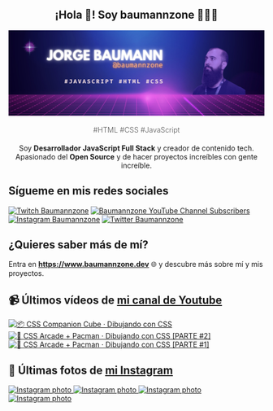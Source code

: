 <p align="center">
   <h2 align="center">¡Hola 👋! Soy baumannzone 👨🏻‍💻</h2>
   <img align="center" src="img/header.png" />
   <h4 align="center" style="font-weight: 300; color: #555;">#HTML #CSS #JavaScript</h4>
</p>

<p align="center" style="margin-bottom: 20px">Soy <strong>Desarrollador JavaScript Full Stack</strong> y creador de contenido tech.
<br/>
Apasionado del <strong>Open Source</strong> y de hacer proyectos increíbles con gente increíble.
</p>

## Sígueme en mis redes sociales

[![Twitch Baumannzone](https://img.shields.io/twitch/status/baumannzone?style=social)](https://twitch.tv/baumannzone)
[![Baumannzone YouTube Channel Subscribers](https://img.shields.io/youtube/channel/subscribers/UCTTj5ztXnGeDRPFVsBp7VMA?style=social)](https://youtube.com/rambitojs)
[![Instagram Baumannzone](https://img.shields.io/badge/Baumannzone--_.svg?label=Instagram&style=social&logo=instagram)](https://instagram.com/baumannzone)
[![Twitter Baumannzone](https://img.shields.io/twitter/follow/Baumannzone?label=Twitter&style=social)](https://twitter.com/baumannzone)

## ¿Quieres saber más de mí?

Entra en **https://www.baumannzone.dev** 🌐 y descubre más sobre mí y mis proyectos.

## 📹 Últimos vídeos de [mi canal de Youtube](https://youtube.com/rambitojs?sub_confirmation=1)


<a href='https://youtu.be/W6xwoSJahA0' target='_blank'>
  <img width='30%' src='https://img.youtube.com/vi/W6xwoSJahA0/mqdefault.jpg' alt='📦 CSS Companion Cube · Dibujando con CSS' />
</a>
<a href='https://youtu.be/9C3NXVXewH8' target='_blank'>
  <img width='30%' src='https://img.youtube.com/vi/9C3NXVXewH8/mqdefault.jpg' alt='👾 CSS Arcade + Pacman · Dibujando con CSS [PARTE #2]' />
</a>
<a href='https://youtu.be/2ahqLdgkSxA' target='_blank'>
  <img width='30%' src='https://img.youtube.com/vi/2ahqLdgkSxA/mqdefault.jpg' alt='👾 CSS Arcade + Pacman · Dibujando con CSS [PARTE #1]' />
</a>

## 📸 Últimas fotos de [mi Instagram](https://instagram.com/baumannzone)


<a href='https://instagram.com/p/C4yDStAo_3P' target='_blank'>
  <img width='20%' src='https://instagram.fotp1-2.fna.fbcdn.net/v/t51.29350-15/434170606_798439592129233_3306760213926174822_n.jpg?stp=dst-jpg_e15_fr_s1080x1080&_nc_ht=instagram.fotp1-2.fna.fbcdn.net&_nc_cat=101&_nc_ohc=LlEEdKMCqz8AX9Vitid&edm=APU89FABAAAA&ccb=7-5&ig_cache_key=MzMyODczNzU1Mzk5OTQ2MTgzOQ%3D%3D.2-ccb7-5&oh=00_AfCMEpvKRUuoW3zDomd0Z32v0ay-BhvtB7FAOBvRTd-rqw&oe=6603A8CC&_nc_sid=bc0c2c' alt='Instagram photo' />
</a>
<a href='https://instagram.com/p/C4poZ9UPjyU' target='_blank'>
  <img width='20%' src='https://instagram.fotp1-1.fna.fbcdn.net/v/t51.29350-15/433486644_1945800709150955_2754072594154411742_n.jpg?stp=dst-jpg_e15_fr_p1080x1080&_nc_ht=instagram.fotp1-1.fna.fbcdn.net&_nc_cat=111&_nc_ohc=hjE1gu2xuxgAX_BKRWT&edm=APU89FABAAAA&ccb=7-5&oh=00_AfACJm0X9H4zLC4iDbAzkNKvC1lg1apPRCMXNYAlj2mMGA&oe=66007FD8&_nc_sid=bc0c2c' alt='Instagram photo' />
</a>
<a href='https://instagram.com/p/C4kVFHKtXNx' target='_blank'>
  <img width='20%' src='https://instagram.fotp1-1.fna.fbcdn.net/v/t51.29350-15/433251981_874604181104241_367158251935632276_n.jpg?stp=dst-jpg_e15_fr_p1080x1080&_nc_ht=instagram.fotp1-1.fna.fbcdn.net&_nc_cat=109&_nc_ohc=8OCVcJg0gV8AX8gcKv4&edm=APU89FABAAAA&ccb=7-5&oh=00_AfDAtws9C9hIrhFTVwT8eeWvJJCakUg6m4avLPYzH5WwjA&oe=6600B53B&_nc_sid=bc0c2c' alt='Instagram photo' />
</a>
<a href='https://instagram.com/p/C4fUB6qt8pB' target='_blank'>
  <img width='20%' src='https://instagram.fotp1-2.fna.fbcdn.net/v/t51.29350-15/433128708_774713784187802_44516904836327612_n.jpg?stp=dst-jpg_e35_s1080x1080&_nc_ht=instagram.fotp1-2.fna.fbcdn.net&_nc_cat=102&_nc_ohc=BeYzkukwAVoAX9cPx7w&edm=APU89FABAAAA&ccb=7-5&ig_cache_key=MzMyMzQ2MzE0MjY2NjEyNzkzNw%3D%3D.2-ccb7-5&oh=00_AfAotrNVv-mP2Iet_3YXVvXdQ8ygeOWz8fgX6B7yId5EYg&oe=66044C35&_nc_sid=bc0c2c' alt='Instagram photo' />
</a>
